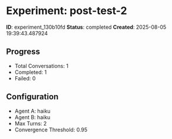 # Experiment: post-test-2

**ID**: experiment_130b10fd
**Status**: completed
**Created**: 2025-08-05 19:39:43.487924

## Progress

- Total Conversations: 1
- Completed: 1
- Failed: 0

## Configuration

- Agent A: haiku
- Agent B: haiku
- Max Turns: 2
- Convergence Threshold: 0.95
